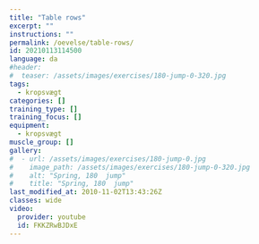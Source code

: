 ```yaml
---
title: "Table rows"
excerpt: ""
instructions: ""
permalink: /oevelse/table-rows/
id: 20210113114500
language: da
#header:
#  teaser: /assets/images/exercises/180-jump-0-320.jpg
tags:
  - kropsvægt
categories: []
training_type: [] 
training_focus: []
equipment:
  - kropsvægt
muscle_group: []
gallery:
#  - url: /assets/images/exercises/180-jump-0.jpg
#    image_path: /assets/images/exercises/180-jump-0-320.jpg
#    alt: "Spring, 180  jump"
#    title: "Spring, 180  jump"
last_modified_at: 2010-11-02T13:43:26Z
classes: wide
video:
  provider: youtube
  id: FKKZRwBJDxE
---
```

